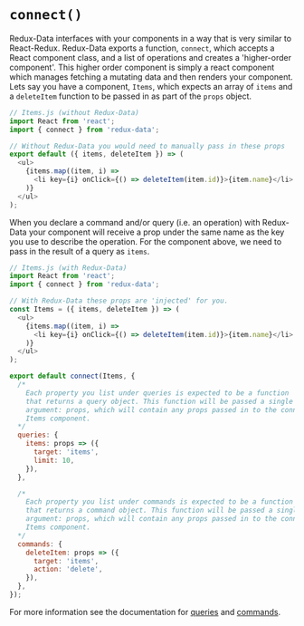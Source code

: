 # `connect()`

Redux-Data interfaces with your components in a way that is very similar to React-Redux. Redux-Data exports a function, `connect`, which accepts a React component class, and a list of operations and creates a 'higher-order component'. This higher order component is simply a react component which manages fetching a mutating data and then renders your component. Lets say you have a component, `Items`, which expects an array of `items` and a `deleteItem` function to be passed in as part of the `props` object.

```javascript
// Items.js (without Redux-Data)
import React from 'react';
import { connect } from 'redux-data';

// Without Redux-Data you would need to manually pass in these props
export default ({ items, deleteItem }) => (
  <ul>
    {items.map((item, i) =>
      <li key={i} onClick={() => deleteItem(item.id)}>{item.name}</li>
    )}
  </ul>
);
```

When you declare a command and/or query (i.e. an operation) with Redux-Data your component will receive a prop under the same name as the key you use to describe the operation. For the component above, we need to pass in the result of a query as `items`.

```javascript
// Items.js (with Redux-Data)
import React from 'react';
import { connect } from 'redux-data';

// With Redux-Data these props are 'injected' for you.
const Items = ({ items, deleteItem }) => (
  <ul>
    {items.map((item, i) =>
      <li key={i} onClick={() => deleteItem(item.id)}>{item.name}</li>
    )}
  </ul>
);

export default connect(Items, {
  /*
    Each property you list under queries is expected to be a function
    that returns a query object. This function will be passed a single
    argument: props, which will contain any props passed in to the connect
    Items component.
  */
  queries: {
    items: props => ({
      target: 'items',
      limit: 10,
    }),
  },

  /*
    Each property you list under commands is expected to be a function
    that returns a command object. This function will be passed a single
    argument: props, which will contain any props passed in to the connect
    Items component.
  */
  commands: {
    deleteItem: props => ({
      target: 'items',
      action: 'delete',
    }),
  },
});
```

For more information see the documentation for [queries](/docs/queries) and [commands](/docs/commands).
